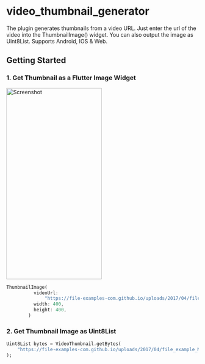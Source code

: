 # video_thumbnail_generator

The plugin generates thumbnails from a video URL. Just enter the url of the video into the ThumbnailImage() widget. You can also output the image as Uint8List. Supports Android, IOS & Web.

## Getting Started

### 1. Get Thumbnail as a Flutter Image Widget

<img src="https://user-images.githubusercontent.com/47485188/97113417-2dc91300-1710-11eb-8c3b-0f1e2843dca4.png" alt="Screenshot" height="500" width="250"/>

```dart
ThumbnailImage(
          videoUrl:
              "https://file-examples-com.github.io/uploads/2017/04/file_example_MP4_480_1_5MG.mp4",
          width: 400,
          height: 400,
        )
```

### 2. Get Thumbnail Image as Uint8List

```dart
Uint8List bytes = VideoThumbnail.getBytes(
    "https://file-examples-com.github.io/uploads/2017/04/file_example_MP4_480_1_5MG.mp4"
);
